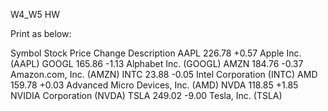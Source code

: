 W4_W5 HW

Print as below:

Symbol  Stock Price     Change  Description
AAPL    226.78          +0.57   Apple Inc. (AAPL)
GOOGL   165.86          -1.13   Alphabet Inc. (GOOGL)
AMZN    184.76          -0.37   Amazon.com, Inc. (AMZN)
INTC    23.88           -0.05   Intel Corporation (INTC)
AMD     159.78          +0.03   Advanced Micro Devices, Inc. (AMD)
NVDA    118.85          +1.85   NVIDIA Corporation (NVDA)
TSLA    249.02          -9.00   Tesla, Inc. (TSLA)
